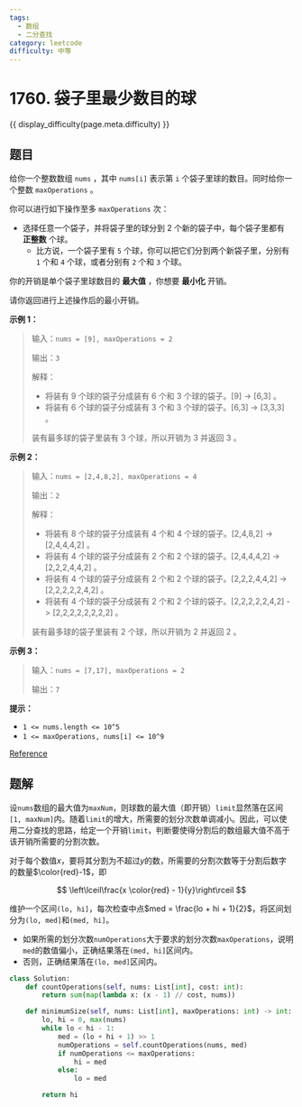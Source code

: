 ```yaml
---
tags:
  - 数组
  - 二分查找
category: leetcode
difficulty: 中等
---
```


# 1760. 袋子里最少数目的球

{{ display_difficulty(page.meta.difficulty) }}

## 题目

给你一个整数数组 `nums` ，其中 `nums[i]` 表示第 `i` 个袋子里球的数目。同时给你一个整数 `maxOperations` 。

你可以进行如下操作至多 `maxOperations` 次：

* 选择任意一个袋子，并将袋子里的球分到 2 个新的袋子中，每个袋子里都有 **正整数** 个球。
    * 比方说，一个袋子里有 `5` 个球，你可以把它们分到两个新袋子里，分别有 `1` 个和 `4` 个球，或者分别有 `2` 个和 `3` 个球。

你的开销是单个袋子里球数目的 **最大值** ，你想要 **最小化** 开销。

请你返回进行上述操作后的最小开销。

**示例 1：**

> 输入：`nums = [9], maxOperations = 2`
>
> 输出：`3`
>
> 解释：
>
> - 将装有 9 个球的袋子分成装有 6 个和 3 个球的袋子。[9] -> [6,3] 。
> - 将装有 6 个球的袋子分成装有 3 个和 3 个球的袋子。[6,3] -> [3,3,3] 。
>
> 装有最多球的袋子里装有 3 个球，所以开销为 3 并返回 3 。

**示例 2：**

> 输入：`nums = [2,4,8,2], maxOperations = 4`
>
> 输出：`2`
>
> 解释：
>
> - 将装有 8 个球的袋子分成装有 4 个和 4 个球的袋子。[2,4,8,2] -> [2,4,4,4,2] 。
> - 将装有 4 个球的袋子分成装有 2 个和 2 个球的袋子。[2,4,4,4,2] -> [2,2,2,4,4,2] 。
> - 将装有 4 个球的袋子分成装有 2 个和 2 个球的袋子。[2,2,2,4,4,2] -> [2,2,2,2,2,4,2] 。
> - 将装有 4 个球的袋子分成装有 2 个和 2 个球的袋子。[2,2,2,2,2,4,2] -> [2,2,2,2,2,2,2,2] 。
>
> 装有最多球的袋子里装有 2 个球，所以开销为 2 并返回 2 。

**示例 3：**

> 输入：`nums = [7,17], maxOperations = 2`
>
> 输出：`7`

**提示：**

* `1 <= nums.length <= 10^5`
* `1 <= maxOperations, nums[i] <= 10^9`

[Reference](https://leetcode.cn/problems/minimum-limit-of-balls-in-a-bag)

## 题解

设`nums`数组的最大值为`maxNum`，则球数的最大值（即开销）`limit`显然落在区间`[1, maxNum]`内。随着`limit`的增大，所需要的划分次数单调减小。因此，可以使用二分查找的思路，给定一个开销`limit`，判断要使得分割后的数组最大值不高于该开销所需要的分割次数。

对于每个数值$x$，要将其分割为不超过$y$的数，所需要的分割次数等于分割后数字的数量$\color{red}-1$，即

$$
\left\lceil\frac{x \color{red} - 1}{y}\right\rceil
$$

维护一个区间`(lo, hi]`，每次检查中点$med = \frac{lo + hi + 1}{2}$，将区间划分为`(lo, med]`和`(med, hi]`。

* 如果所需的划分次数`numOperations`大于要求的划分次数`maxOperations`，说明`med`的数值偏小，正确结果落在`(med, hi]`区间内。
* 否则，正确结果落在`(lo, med]`区间内。

```python
class Solution:
    def countOperations(self, nums: List[int], cost: int):
        return sum(map(lambda x: (x - 1) // cost, nums))

    def minimumSize(self, nums: List[int], maxOperations: int) -> int:
        lo, hi = 0, max(nums)
        while lo < hi - 1:
            med = (lo + hi + 1) >> 1
            numOperations = self.countOperations(nums, med)
            if numOperations <= maxOperations:
                hi = med
            else:
                lo = med

        return hi
```
